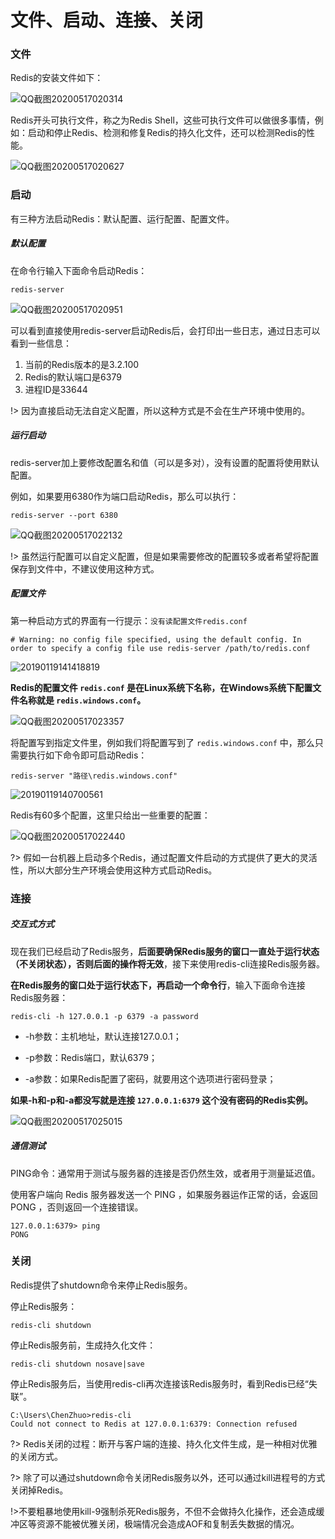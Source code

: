 # 文件、启动、连接、关闭

### 文件

Redis的安装文件如下：

![QQ截图20200517020314](image/QQ截图20200517020314.png)

Redis开头可执行文件，称之为Redis Shell，这些可执行文件可以做很多事情，例如：启动和停止Redis、检测和修复Redis的持久化文件，还可以检测Redis的性能。

![QQ截图20200517020627](image/QQ截图20200517020627.png)

### 启动

有三种方法启动Redis：默认配置、运行配置、配置文件。

##### 默认配置

在命令行输入下面命令启动Redis：

```
redis-server
```

![QQ截图20200517020951](image/QQ截图20200517020951.png)

可以看到直接使用redis-server启动Redis后，会打印出一些日志，通过日志可以看到一些信息：

1. 当前的Redis版本的是3.2.100
2. Redis的默认端口是6379
3. 进程ID是33644

!> 因为直接启动无法自定义配置，所以这种方式是不会在生产环境中使用的。

##### 运行启动

redis-server加上要修改配置名和值（可以是多对），没有设置的配置将使用默认配置。

例如，如果要用6380作为端口启动Redis，那么可以执行：

```
redis-server --port 6380
```

![QQ截图20200517022132](image/QQ截图20200517022132.png)

!> 虽然运行配置可以自定义配置，但是如果需要修改的配置较多或者希望将配置保存到文件中，不建议使用这种方式。

##### 配置文件

第一种启动方式的界面有一行提示：`没有读配置文件redis.conf`

```
# Warning: no config file specified, using the default config. In order to specify a config file use redis-server /path/to/redis.conf
```

![20190119141418819](image/20190119141418819.png)

**Redis的配置文件 `redis.conf` 是在Linux系统下名称，在Windows系统下配置文件名称就是 `redis.windows.conf`。**

![QQ截图20200517023357](image/QQ截图20200517023357.png)

将配置写到指定文件里，例如我们将配置写到了 `redis.windows.conf` 中，那么只需要执行如下命令即可启动Redis：

```
redis-server "路径\redis.windows.conf"
```

![20190119140700561](image/20190119140700561.png)

Redis有60多个配置，这里只给出一些重要的配置：

![QQ截图20200517022440](image/QQ截图20200517022440.png)

?> 假如一台机器上启动多个Redis，通过配置文件启动的方式提供了更大的灵活性，所以大部分生产环境会使用这种方式启动Redis。

### 连接

##### 交互式方式

现在我们已经启动了Redis服务，**后面要确保Redis服务的窗口一直处于运行状态（不关闭状态），否则后面的操作将无效**，接下来使用redis-cli连接Redis服务器。

**在Redis服务的窗口处于运行状态下，再启动一个命令行**，输入下面命令连接Redis服务器：

```
redis-cli -h 127.0.0.1 -p 6379 -a password
```

- -h参数：主机地址，默认连接127.0.0.1；

- -p参数：Redis端口，默认6379；
- -a参数：如果Redis配置了密码，就要用这个选项进行密码登录；

**如果-h和-p和-a都没写就是连接 `127.0.0.1:6379` 这个没有密码的Redis实例。**

![QQ截图20200517025015](image/QQ截图20200517025015.png)

##### 通信测试

 PING命令：通常用于测试与服务器的连接是否仍然生效，或者用于测量延迟值。

使用客户端向 Redis 服务器发送一个 PING ，如果服务器运作正常的话，会返回PONG ，否则返回一个连接错误。

```
127.0.0.1:6379> ping
PONG
```

### 关闭

Redis提供了shutdown命令来停止Redis服务。

停止Redis服务：

```
redis-cli shutdown
```

停止Redis服务前，生成持久化文件：

```
redis-cli shutdown nosave|save
```

停止Redis服务后，当使用redis-cli再次连接该Redis服务时，看到Redis已经“失联”。

```
C:\Users\ChenZhuo>redis-cli
Could not connect to Redis at 127.0.0.1:6379: Connection refused
```

?> Redis关闭的过程：断开与客户端的连接、持久化文件生成，是一种相对优雅的关闭方式。

?> 除了可以通过shutdown命令关闭Redis服务以外，还可以通过kill进程号的方式关闭掉Redis。

!>不要粗暴地使用kill-9强制杀死Redis服务，不但不会做持久化操作，还会造成缓冲区等资源不能被优雅关闭，极端情况会造成AOF和复制丢失数据的情况。

